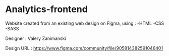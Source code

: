 # Analytics-frontend

Website created from an existing web design on Figma, using :
  -HTML
  -CSS
  -SASS

Designer : Valery Zanimanski

Design URL : https://www.figma.com/community/file/905814382591046401
